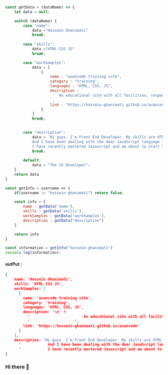 ```javascript
const getData = (dataName) => {
    let data = null;

    switch (dataName) {
        case "name":
            data ="Hossein Ghanimati"
            break;
    
        case "skills":
            data ="HTML CSS JS"
            break;

        case "workSamples":
            data = [
                {
                    name : "asancode training site",
                    category : "training",
                    languages : "HTML, CSS, JS",
                    description : `
                        An educational site with all facilities, responsive and with a management panel
                    `,
                    link : "https://hossein-ghanimati.github.io/asancode"
                }
            ]
            break;

    
        case "description":
            data = `Hi guys. I'm Front End Developer. My skills are HTML, CSS and javascript. I have been in the front-end world for almost a year
            And I have been dealing with the dear JavaScript language for almost 9 months
            I have recently mastered Javascript and am about to start learning React`
            break;
    
        default:
            data = "The JS Developer";
    }
    return data
}

const getInfo = username => {
    if(username != "hossein-ghanimati") return false;

    const info = {
        name : getData('name'),
        skills : getData('skills'),
        workSamples : getData('workSamples'),
        description : getData("description")
    }

    return info
}

const information = getInfo("hossein-ghanimati") 
console.log(information);
```

#### outPut : 

``` json
{
    name: 'Hossein Ghanimati',
    skills: 'HTML CSS JS',
    workSamples: [
      {
        name: 'asancode training site',
        category: 'training',
        languages: 'HTML, CSS, JS',
        description: '\n' +
          '                        An educational site with all facilities, responsive and with a management panel\n' +
          '                    ',
        link: 'https://hossein-ghanimati.github.io/asancode'
      }
    ],
    description: "Hi guys. I'm Front End Developer. My skills are HTML, CSS and javascript. I have been in the front-end world for almost a year\n" +
      '            And I have been dealing with the dear JavaScript language for almost 9 months\n' +
      '            I have recently mastered Javascript and am about to start learning React'
}
```

### Hi there 👋

<!--
**hossein-ghanimati/hossein-ghanimati** is a ✨ _special_ ✨ repository because its `README.md` (this file) appears on your GitHub profile.

Here are some ideas to get you started:

- 🔭 I’m currently working on ...
- 🌱 I’m currently learning ...
- 👯 I’m looking to collaborate on ...
- 🤔 I’m looking for help with ...
- 💬 Ask me about ...
- 📫 How to reach me: ...
- 😄 Pronouns: ...
- ⚡ Fun fact: ...
-->
